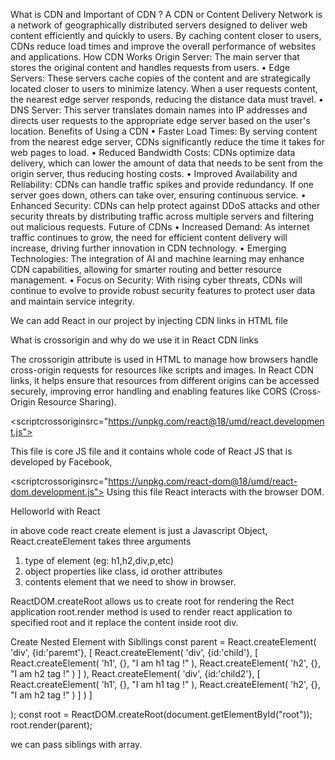 What is CDN and Important of CDN ?
A CDN or Content Delivery Network is a network of geographically distributed servers designed to deliver web content efficiently and quickly to users.
By caching content closer to users, CDNs reduce load times and improve the overall performance of websites and applications.
How CDN Works
      Origin Server: The main server that stores the original content and handles                                          requests from users.
    • Edge Servers: These servers cache copies of the content and are strategically located closer to users to minimize latency. When a user requests content, the nearest edge server responds, reducing the distance data must travel.
    • DNS Server: This server translates domain names into IP addresses and directs user requests to the appropriate edge server based on the user's location.
Benefits of Using a CDN
    • Faster Load Times: By serving content from the nearest edge server, CDNs significantly reduce the time it takes for web pages to load.
    • Reduced Bandwidth Costs: CDNs optimize data delivery, which can lower the amount of data that needs to be sent from the origin server, thus reducing hosting costs.
    • Improved Availability and Reliability: CDNs can handle traffic spikes and provide redundancy. If one server goes down, others can take over, ensuring continuous service.
    • Enhanced Security: CDNs can help protect against DDoS attacks and other security threats by distributing traffic across multiple servers and filtering out malicious requests.
Future of CDNs
    • Increased Demand: As internet traffic continues to grow, the need for efficient content delivery will increase, driving further innovation in CDN technology.
    • Emerging Technologies: The integration of AI and machine learning may enhance CDN capabilities, allowing for smarter routing and better resource management.
    • Focus on Security: With rising cyber threats, CDNs will continue to evolve to provide robust security features to protect user data and maintain service integrity.

We can add React in our project by injecting CDN links in HTML file

What is crossorigin  and  why do we use it in React CDN links

The crossorigin attribute is used in HTML to manage how browsers handle cross-origin requests for resources like scripts and images. In React CDN links, it helps ensure that resources from different origins can be accessed securely, improving error handling and enabling features like CORS (Cross-Origin Resource Sharing).

<scriptcrossoriginsrc="https://unpkg.com/react@18/umd/react.development.js"></script>

This file is core JS file and it contains whole code of React JS that is developed by Facebook,

<scriptcrossoriginsrc="https://unpkg.com/react-dom@18/umd/react-dom.development.js"></script>
Using this file React interacts with the browser DOM.

Helloworld with React
<script 
crossorigin 
src="https://unpkg.com/react@18/umd/react.development.js">
</script>
<script 
crossorigin 
src="https://unpkg.com/react-dom@18/umd/react-dom.development.js">
</script>


<script>
const heading = React.createElement(
"h1" ,
{id: 'heading',xyz: 'abc'} ,
"Hello World From React!" 
);

const root = ReactDOM.createRoot(document.getElementById("root"));

root.render(heading);
</script>


in above code react create element is just a Javascript Object,  
React.createElement takes three arguments  
1. type of element (eg: h1,h2,div,p,etc)
2. object properties like class, id orother attributes
3. contents element that we need to show in browser.

ReactDOM.createRoot  allows us to create root for rendering the Rect application 
root.render method is used to render react application to specified root and it replace the content inside root div.

Create Nested Element with Sibllings
const parent = React.createElement(
'div',
{id:'paremt'},
[
React.createElement(
'div',
{id:'child'},
[
React.createElement(
'h1',
{},
"I am h1 tag !"
),
React.createElement(
'h2',
{},
"I am h2 tag !"
)
]
),
React.createElement(
'div',
{id:'child2'},
[
React.createElement(
'h1',
{},
"I am h1 tag !"
),
React.createElement(
'h2',
{},
"I am h2 tag !"
)
]
)
]

);
const root = ReactDOM.createRoot(document.getElementById("root"));
root.render(parent);

we can pass siblings with array.



<script> inside head or body 
The scripts are loaded before the body content, which can be useful if you want to ensure that the libraries are available before any other scripts run.

creating a simple prototype, placing the <script> tags at the end of the <body> is often the best practice, as it allows the HTML to load first and improves the user experience

What if there is already content in root div which is render by React using render() function
<div id="root"> 
<h1> Hello World!</h1>

</div>

inside JS 

const root = ReactDOM.createRoot(document.getElementById("root"));
root.render(parent);

If there is already html inside root then it will load on the browser’s DOM and shown on the page but as soon as Javascript reaches script tag which import react code  then it will replace html content with react code,

Library Vs Frame work

React is Javascript library.

A library provides a set of helper function or object or module which application call that functionaly and it has narrow scope.

Framework defined open or unimplemented functions or object which use tocreate appliaction and  it has wide scope andincludes almost everything required to make application as per needs.


